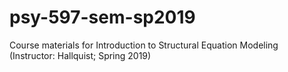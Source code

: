 # psy-597-sem-sp2019
Course materials for Introduction to Structural Equation Modeling (Instructor: Hallquist; Spring 2019)

